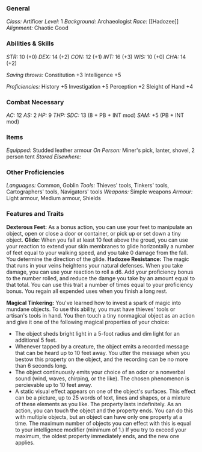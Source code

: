 ### General
*Class:* Artificer
*Level:* 1
*Background:* Archaeologist
*Race:* [[Hadozee]]
*Alignment:* Chaotic Good

### Abilities & Skills
*STR:* 10 (+0)
*DEX:* 14 (+2)
*CON:* 12 (+1)
*INT:* 16 (+3)
*WIS:* 10 (+0)
*CHA:* 14 (+2)

*Saving throws:* 
Constitution +3
Intelligence +5

*Proficiencies:*
History +5
Investigation +5
Perception +2
Sleight of Hand +4

### Combat Necessary
*AC:* 12
*AS:* 2
*HP:* 9
*THP:* 
*SDC:* 13 (8 + PB + INT mod)
*SAM:* +5 (PB + INT mod)

### Items
*Equipped:* Studded leather armour
*On Person:* Miner's pick, lanter, shovel, 2 person tent
*Stored Elsewhere:*

### Other Proficiencies
*Languages:* Common, Goblin
*Tools:* Thieves' tools, Tinkers' tools, Cartographers' tools, Navigators' tools
*Weapons:* Simple weapons
*Armour:* Light armour, Medium armour, Shields

### Features and Traits
**Dexterous Feet:** As a bonus action, you can use your feet to manipulate an object, open or close a door or container, or pick up or set down a tiny object.
**Glide:** When you fall at least 10 feet above the groud, you can use your reaction to extend your skin membranes to glide horizontally a number of feet equal to your walking speed, and you take 0 damage from the fall. You determine the direction of the glide. 
**Hadozee Resistance:** The magic that runs in your veins heightens your natural defenses. When you take damage, you can use your reaction to roll a d6. Add your proficiency bonus to the number rolled, and reduce the damge you take by an amount equal to that total. You can use this trait a number of times equal to your proficiency bonus. You regain all expended uses when you finish a long rest. 

**Magical Tinkering:** You've learned how to invest a spark of magic into mundane objects. To use this ability, you must have thieves' tools or artisan's tools in hand. You then touch a tiny nonmagical object as an action and give it one of the following magical properties of your choice:
- The object sheds bright light in a 5-foot radius and dim light for an additional 5 feet.
- Whenever tapped by a creature, the object emits a recorded message that can be heard up to 10 feet away. You utter the message when you bestow this property on the object, and the recording can be no more than 6 seconds long.
- The object continuously emits your choice of an odor or a nonverbal sound (wind, waves, chirping, or the like). The chosen phenomenon is percievable up to 10 feet away.
- A static visual effect appears on one of the object's surfaces. This effect can be a picture, up to 25 words of text, lines and shapes, or a mixture of these elements as you like.
The property lasts indefinitely. As an action, you can touch the object and the property ends. 
You can do this with multiple objects, but an object can have only one property at a time.
The maximum number of objects you can effect with this is equal to your intelligence modifier (minimum of 1.) If you try to exceed your maximum, the oldest property immediately ends, and the new one applies. 
